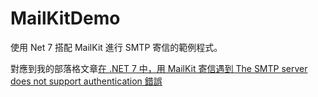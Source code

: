 # MailKitDemo

使用 Net 7 搭配 MailKit 進行 SMTP 寄信的範例程式。

對應到我的部落格文章[在 .NET 7 中，用 MailKit 寄信遇到 The SMTP server does not support authentication 錯誤](https://dannyliu.me/%e5%9c%a8-net-7-%e4%b8%ad%ef%bc%8c%e7%94%a8-mailkit-%e5%af%84%e4%bf%a1%e9%81%87%e5%88%b0-the-smtp-server-does-not-support-authentication-%e9%8c%af%e8%aa%a4/)
